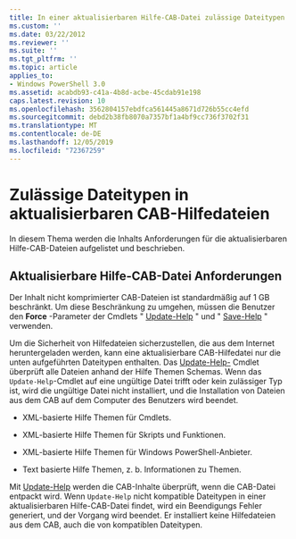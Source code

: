 ```yaml
---
title: In einer aktualisierbaren Hilfe-CAB-Datei zulässige Dateitypen | Microsoft-Dokumentation
ms.custom: ''
ms.date: 03/22/2012
ms.reviewer: ''
ms.suite: ''
ms.tgt_pltfrm: ''
ms.topic: article
applies_to:
- Windows PowerShell 3.0
ms.assetid: acabdb93-c41a-4b8d-acbe-45cdab91e198
caps.latest.revision: 10
ms.openlocfilehash: 3562804157ebdfca561445a8671d726b55cc4efd
ms.sourcegitcommit: debd2b38fb8070a7357bf1a4bf9cc736f3702f31
ms.translationtype: MT
ms.contentlocale: de-DE
ms.lasthandoff: 12/05/2019
ms.locfileid: "72367259"
---
```

# <a name="file-types-permitted-in-an-updatable-help-cab-file"></a>Zulässige Dateitypen in aktualisierbaren CAB-Hilfedateien

In diesem Thema werden die Inhalts Anforderungen für die aktualisierbaren Hilfe-CAB-Dateien aufgelistet und beschrieben.

## <a name="updatable-help-cab-file-requirements"></a>Aktualisierbare Hilfe-CAB-Datei Anforderungen

Der Inhalt nicht komprimierter CAB-Dateien ist standardmäßig auf 1 GB beschränkt. Um diese Beschränkung zu umgehen, müssen die Benutzer den **Force** -Parameter der Cmdlets " [Update-Help](/powershell/module/Microsoft.PowerShell.Core/Update-Help) " und " [Save-Help](/powershell/module/Microsoft.PowerShell.Core/Save-Help) " verwenden.

Um die Sicherheit von Hilfedateien sicherzustellen, die aus dem Internet heruntergeladen werden, kann eine aktualisierbare CAB-Hilfedatei nur die unten aufgeführten Dateitypen enthalten. Das [Update-Help-](/powershell/module/Microsoft.PowerShell.Core/Update-Help) Cmdlet überprüft alle Dateien anhand der Hilfe Themen Schemas. Wenn das `Update-Help`-Cmdlet auf eine ungültige Datei trifft oder kein zulässiger Typ ist, wird die ungültige Datei nicht installiert, und die Installation von Dateien aus dem CAB auf dem Computer des Benutzers wird beendet.

- XML-basierte Hilfe Themen für Cmdlets.

- XML-basierte Hilfe Themen für Skripts und Funktionen.

- XML-basierte Hilfe Themen für Windows PowerShell-Anbieter.

- Text basierte Hilfe Themen, z. b. Informationen zu Themen.

Mit [Update-Help](/powershell/module/Microsoft.PowerShell.Core/Update-Help) werden die CAB-Inhalte überprüft, wenn die CAB-Datei entpackt wird. Wenn `Update-Help` nicht kompatible Dateitypen in einer aktualisierbaren Hilfe-CAB-Datei findet, wird ein Beendigungs Fehler generiert, und der Vorgang wird beendet. Er installiert keine Hilfedateien aus dem CAB, auch die von kompatiblen Dateitypen.